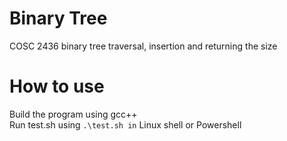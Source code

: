 # Binary Tree
COSC 2436 binary tree traversal, insertion and returning the size
# How to use
Build the program using gcc++ \
Run test.sh using `.\test.sh in` Linux shell or Powershell
